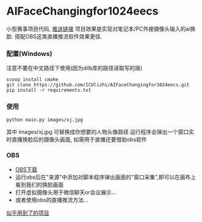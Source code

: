 # AIFaceChangingfor1024eecs
小型赛事项目代码, [推送链接](https://mp.weixin.qq.com/s/TuG7VUBKBkHNbs2RvlMGZw)
项目效果是实现对笔记本/PC外接摄像头输入的ai换脸. 搭配OBS这类直播推流软件效果更佳.

### 配置(Windows)
注意不要在中文路径下使用(因为dilb库的路径读取写的唐)
```
scoop install cmake
git clone https://github.com/ICUlizhi/AIFaceChangingfor1024eecs.git
pip install -r requirements.txt
```
### 使用
```
python main.py images/xj.jpg
```
其中 images/xj.jpg 可替换成你想要的人物头像路径
运行程序会弹出一个窗口实时直播换脸后的摄像头画面, 如需用于直播还要借助obs软件

### OBS
- [OBS下载](https://obsproject.com/)
- 运行obs后在"来源"中添加对脚本程序弹出画面的"窗口采集",即可以在画布上看到我们的换脸画面
- 打开虚拟摄像头用于微信聊天or会议展示...
- 或者使用obs的直播推流方法...

[似乎用到了的项目](https://github.com/JeffTrain/face-swap)